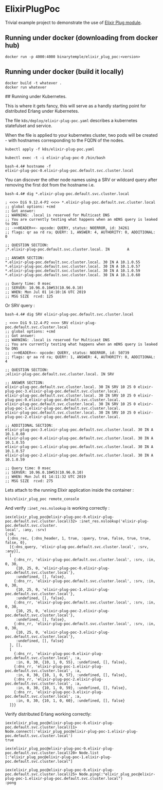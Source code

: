# ElixirPlugPoc

Trivial example project to demonstrate the use of [Elixir Plug module](https://github.com/elixir-lang/plug).

## Running under docker (downloading from docker hub)

```
docker run -p 4000:4000 binarytemple/elixir_plug_poc:<version>
```

## Running under docker (build it locally)

```
docker build -t whatever .
docker run whatever
```


## Running under Kubernetes.

This is where it gets fancy, this will serve as a handly starting point for distributed Erlang under Kubernetes.

The file `k8s/deploy/elixir-plug-poc.yaml` describes a kubernetes statefulset and service.

When the file is applied to your kubernetes cluster, two pods will be created - with hostnames corresponding to the FQDN of the nodes.

```
kubectl apply -f k8s/elixir-plug-poc.yaml
```

```
kubectl exec -t -i elixir-plug-poc-0 /bin/bash
```

```
bash-4.4# hostname -f
elixir-plug-poc-0.elixir-plug-poc.default.svc.cluster.local
```

You can discover the other node names using a SRV or wildcard query after removing the first dot from the hostname i.e.

```
bash-4.4# dig *.elixir-plug-poc.default.svc.cluster.local

; <<>> DiG 9.12.4-P2 <<>> *.elixir-plug-poc.default.svc.cluster.local
;; global options: +cmd
;; Got answer:
;; WARNING: .local is reserved for Multicast DNS
;; You are currently testing what happens when an mDNS query is leaked to DNS
;; ->>HEADER<<- opcode: QUERY, status: NOERROR, id: 34261
;; flags: qr aa rd ra; QUERY: 1, ANSWER: 4, AUTHORITY: 0, ADDITIONAL: 0

;; QUESTION SECTION:
;*.elixir-plug-poc.default.svc.cluster.local. IN        A

;; ANSWER SECTION:
*.elixir-plug-poc.default.svc.cluster.local. 30 IN A 10.1.0.55
*.elixir-plug-poc.default.svc.cluster.local. 30 IN A 10.1.0.57
*.elixir-plug-poc.default.svc.cluster.local. 30 IN A 10.1.0.59
*.elixir-plug-poc.default.svc.cluster.local. 30 IN A 10.1.0.60

;; Query time: 0 msec
;; SERVER: 10.96.0.10#53(10.96.0.10)
;; WHEN: Mon Jul 01 14:10:16 UTC 2019
;; MSG SIZE  rcvd: 125
```

Or SRV query :

```
bash-4.4# dig SRV elixir-plug-poc.default.svc.cluster.local

; <<>> DiG 9.12.4-P2 <<>> SRV elixir-plug-poc.default.svc.cluster.local
;; global options: +cmd
;; Got answer:
;; WARNING: .local is reserved for Multicast DNS
;; You are currently testing what happens when an mDNS query is leaked to DNS
;; ->>HEADER<<- opcode: QUERY, status: NOERROR, id: 50739
;; flags: qr aa rd ra; QUERY: 1, ANSWER: 4, AUTHORITY: 0, ADDITIONAL: 4

;; QUESTION SECTION:
;elixir-plug-poc.default.svc.cluster.local. IN SRV

;; ANSWER SECTION:
elixir-plug-poc.default.svc.cluster.local. 30 IN SRV 10 25 0 elixir-plug-poc-3.elixir-plug-poc.default.svc.cluster.local.
elixir-plug-poc.default.svc.cluster.local. 30 IN SRV 10 25 0 elixir-plug-poc-0.elixir-plug-poc.default.svc.cluster.local.
elixir-plug-poc.default.svc.cluster.local. 30 IN SRV 10 25 0 elixir-plug-poc-1.elixir-plug-poc.default.svc.cluster.local.
elixir-plug-poc.default.svc.cluster.local. 30 IN SRV 10 25 0 elixir-plug-poc-2.elixir-plug-poc.default.svc.cluster.local.

;; ADDITIONAL SECTION:
elixir-plug-poc-3.elixir-plug-poc.default.svc.cluster.local. 30 IN A 10.1.0.60
elixir-plug-poc-0.elixir-plug-poc.default.svc.cluster.local. 30 IN A 10.1.0.55
elixir-plug-poc-1.elixir-plug-poc.default.svc.cluster.local. 30 IN A 10.1.0.57
elixir-plug-poc-2.elixir-plug-poc.default.svc.cluster.local. 30 IN A 10.1.0.59

;; Query time: 0 msec
;; SERVER: 10.96.0.10#53(10.96.0.10)
;; WHEN: Mon Jul 01 14:11:32 UTC 2019
;; MSG SIZE  rcvd: 275
```



Lets attach to the running Elixir application inside the container :

```
bin/elixir_plug_poc remote_console
```


And verify `:inet_res.nslookup` is working correctly :

```
iex(elixir_plug_poc@elixir-plug-poc-0.elixir-plug-poc.default.svc.cluster.local)32> :inet_res.nslookup('elixir-plug-poc.default.svc.cluster.
local', :any, :srv)
{:ok,
 {:dns_rec, {:dns_header, 1, true, :query, true, false, true, true, false, 0},
  [{:dns_query, 'elixir-plug-poc.default.svc.cluster.local', :srv, :any}],
  [
    {:dns_rr, 'elixir-plug-poc.default.svc.cluster.local', :srv, :in, 0, 30,
     {10, 25, 0, 'elixir-plug-poc-0.elixir-plug-poc.default.svc.cluster.local'},
     :undefined, [], false},
    {:dns_rr, 'elixir-plug-poc.default.svc.cluster.local', :srv, :in, 0, 30,
     {10, 25, 0, 'elixir-plug-poc-1.elixir-plug-poc.default.svc.cluster.local'},
     :undefined, [], false},
    {:dns_rr, 'elixir-plug-poc.default.svc.cluster.local', :srv, :in, 0, 30,
     {10, 25, 0, 'elixir-plug-poc-2.elixir-plug-poc.default.svc.cluster.local'},
     :undefined, [], false},
    {:dns_rr, 'elixir-plug-poc.default.svc.cluster.local', :srv, :in, 0, 30,
     {10, 25, 0, 'elixir-plug-poc-3.elixir-plug-poc.default.svc.cluster.local'},
     :undefined, [], false}
  ], [],
  [
    {:dns_rr, 'elixir-plug-poc-0.elixir-plug-poc.default.svc.cluster.local', :a,
     :in, 0, 30, {10, 1, 0, 55}, :undefined, [], false},
    {:dns_rr, 'elixir-plug-poc-1.elixir-plug-poc.default.svc.cluster.local', :a,
     :in, 0, 30, {10, 1, 0, 57}, :undefined, [], false},
    {:dns_rr, 'elixir-plug-poc-2.elixir-plug-poc.default.svc.cluster.local', :a,
     :in, 0, 30, {10, 1, 0, 59}, :undefined, [], false},
    {:dns_rr, 'elixir-plug-poc-3.elixir-plug-poc.default.svc.cluster.local', :a,
     :in, 0, 30, {10, 1, 0, 60}, :undefined, [], false}
  ]}}
```


Verify distributed Erlang working correctly:

    iex(elixir_plug_poc@elixir-plug-poc-0.elixir-plug-poc.default.svc.cluster.local)11> Node.connect(:'elixir_plug_poc@elixir-plug-poc-1.elixir-plug-poc.default.svc.cluster.local')
    true

    iex(elixir_plug_poc@elixir-plug-poc-0.elixir-plug-poc.default.svc.cluster.local)20> Node.list
    [:"elixir_plug_poc@elixir-plug-poc-1.elixir-plug-poc.default.svc.cluster.local"]

    iex(elixir_plug_poc@elixir-plug-poc-0.elixir-plug-poc.default.svc.cluster.local)25> Node.ping(:"elixir_plug_poc@elixir-plug-poc-1.elixir-plug-poc.default.svc.cluster.local")
    :pong





